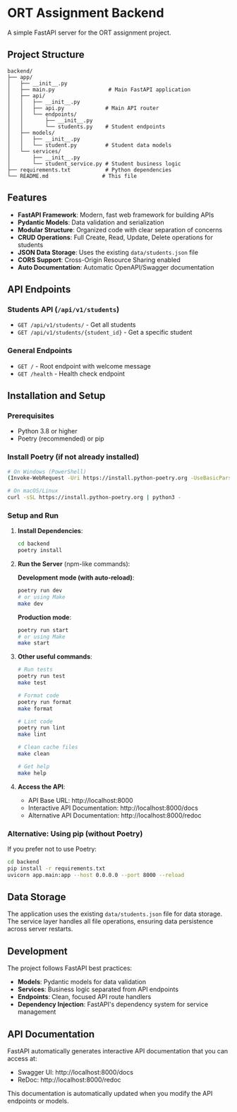 # ORT Assignment Backend

A simple FastAPI server for the ORT assignment project.

## Project Structure

```
backend/
├── app/
│   ├── __init__.py
│   ├── main.py                 # Main FastAPI application
│   ├── api/
│   │   ├── __init__.py
│   │   ├── api.py             # Main API router
│   │   └── endpoints/
│   │       ├── __init__.py
│   │       └── students.py    # Student endpoints
│   ├── models/
│   │   ├── __init__.py
│   │   └── student.py         # Student data models
│   └── services/
│       ├── __init__.py
│       └── student_service.py # Student business logic
├── requirements.txt           # Python dependencies
└── README.md                 # This file
```

## Features

- **FastAPI Framework**: Modern, fast web framework for building APIs
- **Pydantic Models**: Data validation and serialization
- **Modular Structure**: Organized code with clear separation of concerns
- **CRUD Operations**: Full Create, Read, Update, Delete operations for students
- **JSON Data Storage**: Uses the existing `data/students.json` file
- **CORS Support**: Cross-Origin Resource Sharing enabled
- **Auto Documentation**: Automatic OpenAPI/Swagger documentation

## API Endpoints

### Students API (`/api/v1/students`)

- `GET /api/v1/students/` - Get all students
- `GET /api/v1/students/{student_id}` - Get a specific student


### General Endpoints

- `GET /` - Root endpoint with welcome message
- `GET /health` - Health check endpoint

## Installation and Setup

### Prerequisites
- Python 3.8 or higher
- Poetry (recommended) or pip

### Install Poetry (if not already installed)
```bash
# On Windows (PowerShell)
(Invoke-WebRequest -Uri https://install.python-poetry.org -UseBasicParsing).Content | python -

# On macOS/Linux
curl -sSL https://install.python-poetry.org | python3 -
```

### Setup and Run

1. **Install Dependencies**:
   ```bash
   cd backend
   poetry install
   ```

2. **Run the Server** (npm-like commands):
   
   **Development mode (with auto-reload)**:
   ```bash
   poetry run dev
   # or using Make
   make dev
   ```
   
   **Production mode**:
   ```bash
   poetry run start
   # or using Make
   make start
   ```

3. **Other useful commands**:
   ```bash
   # Run tests
   poetry run test
   make test
   
   # Format code
   poetry run format
   make format
   
   # Lint code
   poetry run lint
   make lint
   
   # Clean cache files
   make clean
   
   # Get help
   make help
   ```

4. **Access the API**:
   - API Base URL: http://localhost:8000
   - Interactive API Documentation: http://localhost:8000/docs
   - Alternative API Documentation: http://localhost:8000/redoc

### Alternative: Using pip (without Poetry)

If you prefer not to use Poetry:

```bash
cd backend
pip install -r requirements.txt
uvicorn app.main:app --host 0.0.0.0 --port 8000 --reload
```

## Data Storage

The application uses the existing `data/students.json` file for data storage. The service layer handles all file operations, ensuring data persistence across server restarts.

## Development

The project follows FastAPI best practices:

- **Models**: Pydantic models for data validation
- **Services**: Business logic separated from API endpoints
- **Endpoints**: Clean, focused API route handlers
- **Dependency Injection**: FastAPI's dependency system for service management

## API Documentation

FastAPI automatically generates interactive API documentation that you can access at:
- Swagger UI: http://localhost:8000/docs
- ReDoc: http://localhost:8000/redoc

This documentation is automatically updated when you modify the API endpoints or models.
